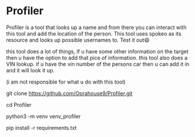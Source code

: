# Profiler
Profiler is a tool that looks up a name and from there you can interact with this tool and add the location of the person. This tool uses spokeo as its resource and looks up possible usernames to. Test it out😄


this tool does a lot of things, if u have some other information on the target then u have the option to add that pice of information.  this tool  also does a VIN lookup. if u have the vin number of the persons car then u can add it in and it will look it up.


(i am not responsible for what u do with this tool)


git clone https://github.com/Oprahouse9/Profiler.git


cd Profiler 


python3 -m venv venv_profiler


pip install -r requirements.txt 
